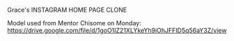 Grace's INSTAGRAM HOME PAGE CLONE

Model used from Mentor Chisome on Monday: https://drive.google.com/file/d/1goO1IZ21XLYkeYh9iOhJFFID5q56aY3Z/view